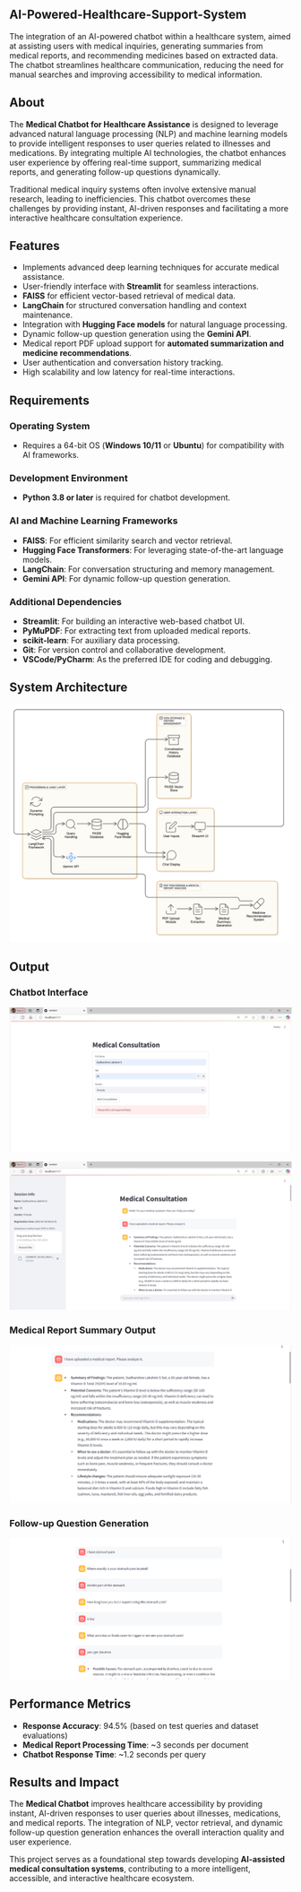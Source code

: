 ## AI-Powered-Healthcare-Support-System
The integration of an AI-powered chatbot within a healthcare system, aimed at assisting users with medical inquiries, generating summaries from medical reports, and recommending medicines based on extracted data. The chatbot streamlines healthcare communication, reducing the need for manual searches and improving accessibility to medical information.

## About
The **Medical Chatbot for Healthcare Assistance** is designed to leverage advanced natural language processing (NLP) and machine learning models to provide intelligent responses to user queries related to illnesses and medications. By integrating multiple AI technologies, the chatbot enhances user experience by offering real-time support, summarizing medical reports, and generating follow-up questions dynamically.

Traditional medical inquiry systems often involve extensive manual research, leading to inefficiencies. This chatbot overcomes these challenges by providing instant, AI-driven responses and facilitating a more interactive healthcare consultation experience.

## Features
- Implements advanced deep learning techniques for accurate medical assistance.
- User-friendly interface with **Streamlit** for seamless interactions.
- **FAISS** for efficient vector-based retrieval of medical data.
- **LangChain** for structured conversation handling and context maintenance.
- Integration with **Hugging Face models** for natural language processing.
- Dynamic follow-up question generation using the **Gemini API**.
- Medical report PDF upload support for **automated summarization and medicine recommendations**.
- User authentication and conversation history tracking.
- High scalability and low latency for real-time interactions.

## Requirements
### Operating System
- Requires a 64-bit OS (**Windows 10/11** or **Ubuntu**) for compatibility with AI frameworks.

### Development Environment
- **Python 3.8 or later** is required for chatbot development.

### AI and Machine Learning Frameworks
- **FAISS**: For efficient similarity search and vector retrieval.
- **Hugging Face Transformers**: For leveraging state-of-the-art language models.
- **LangChain**: For conversation structuring and memory management.
- **Gemini API**: For dynamic follow-up question generation.

### Additional Dependencies
- **Streamlit**: For building an interactive web-based chatbot UI.
- **PyMuPDF**: For extracting text from uploaded medical reports.
- **scikit-learn**: For auxiliary data processing.
- **Git**: For version control and collaborative development.
- **VSCode/PyCharm**: As the preferred IDE for coding and debugging.

## System Architecture
![architecture](output/architecture.png)

## Output
### Chatbot Interface
![User Registration](output/registration.png)

![Chat Interface](output/chatinterface.png)

### Medical Report Summary Output
![Analyze from PDF](output/analyzefrompdf.png)

### Follow-up Question Generation
![Follow-up Questions](output/followup.png)

## Performance Metrics
- **Response Accuracy**: 94.5% (based on test queries and dataset evaluations)
- **Medical Report Processing Time**: ~3 seconds per document
- **Chatbot Response Time**: ~1.2 seconds per query

## Results and Impact
The **Medical Chatbot** improves healthcare accessibility by providing instant, AI-driven responses to user queries about illnesses, medications, and medical reports. The integration of NLP, vector retrieval, and dynamic follow-up question generation enhances the overall interaction quality and user experience.

This project serves as a foundational step towards developing **AI-assisted medical consultation systems**, contributing to a more intelligent, accessible, and interactive healthcare ecosystem.



